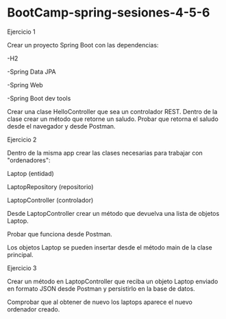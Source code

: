 # BootCamp-spring-sesiones-4-5-6


Ejercicio 1

Crear un proyecto Spring Boot con las dependencias:

  -H2

  -Spring Data JPA

  -Spring Web

  -Spring Boot dev tools

  Crear una clase HelloController que sea un controlador REST. Dentro de la clase crear un método que retorne un saludo. Probar que retorna el saludo desde el navegador y desde Postman.

Ejercicio 2

  Dentro de la misma app crear las clases necesarias para trabajar con "ordenadores":

  Laptop (entidad)

  LaptopRepository (repositorio)

  LaptopController (controlador)

  Desde LaptopController crear un método que devuelva una lista de objetos Laptop.

  Probar que funciona desde Postman.

  Los objetos Laptop se pueden insertar desde el método main de la clase principal.

Ejercicio 3

  Crear un método en LaptopController que reciba un objeto Laptop enviado en formato JSON desde Postman y persistirlo en la base de datos.

  Comprobar que al obtener de nuevo los laptops aparece el nuevo ordenador creado.
